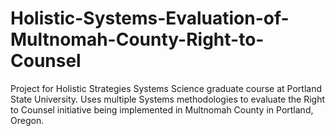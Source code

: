 # Holistic-Systems-Evaluation-of-Multnomah-County-Right-to-Counsel
Project for Holistic Strategies Systems Science graduate course at Portland State University.  Uses multiple Systems methodologies to evaluate the Right to Counsel initiative being implemented in Multnomah County in Portland, Oregon.

